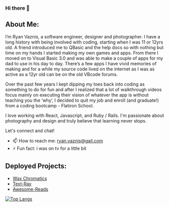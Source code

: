 ### Hi there 👋

## About Me: 
I’m Ryan Vaznis, a software engineer, designer and photographer. I have a long history with being involved with coding, starting when I was 11 or 12yrs old. A friend introduced me to QBasic and the help docs so with nothing but time on my hands I started making my own games and apps. From there I moved on to Visual Basic 3.0 and was able to make a couple of apps for my dad to use in his day to day. There’s a few apps I have vivid memories of making and for a while my source code lived on the internet as I was as active as a 12yr old can be on the old VBcode forums.

Over the past few years I kept dipping my toes back into coding as something to do for fun and after I realized that a lot of walkthrough videos focus mainly on executing their vision of whatever the app is without teaching you the ‘why’, I decided to quit my job and enroll (and graduate!) from a coding bootcamp - Flatiron School.

I love working with React, Javascript, and Ruby / Rails. I'm passionate about photography and design and truly believe that learning never stops.

Let's connect and chat!

- 📫 How to reach me: ryan.vaznis@gail.com
- ⚡ Fun fact: i was on tv for a little bit

## Deployed Projects:

- [Wax Chromatics](https://waxchromatics.com)
- [Text-Ray](https://text-ray.xyz)
- [Awesome-Reads](https://awesome-reads.com)

[![Top Langs](https://github-readme-stats.vercel.app/api/top-langs/?username=denvermullets&layout=compact)](https://github.com/denvermullets)


<!--
**denvermullets/denvermullets** is a ✨ _special_ ✨ repository because its `README.md` (this file) appears on your GitHub profile.

Here are some ideas to get you started:

- 🔭 I’m currently working on ...
- 🌱 I’m currently learning ...
- 👯 I’m looking to collaborate on ...
- 🤔 I’m looking for help with ...
- 💬 Ask me about ...
- 📫 How to reach me: ...
- 😄 Pronouns: ...
- ⚡ Fun fact: ...
-->

<!--START_SECTION:waka-->
<!--END_SECTION:waka-->
